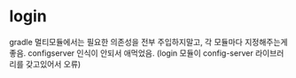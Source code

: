 # login

gradle 멀티모듈에서는 필요한 의존성을 전부 주입하지말고, 각 모듈마다 지정해주는게 좋음.
configserver 인식이 안되서 애먹었음. (login 모듈이 config-server 라이브러리를 갖고있어서 오류)


